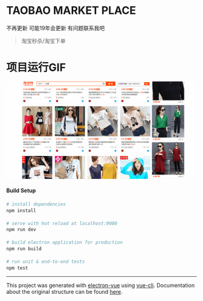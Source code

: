 # TAOBAO MARKET PLACE
不再更新 可能19年会更新
有问题联系我吧
> 淘宝秒杀/淘宝下单
# 项目运行GIF
![](https://github.com/nicholidev/Taobao/blob/master/goods.gif?raw=true)
#### Build Setup

``` bash
# install dependencies
npm install

# serve with hot reload at localhost:9080
npm run dev

# build electron application for production
npm run build

# run unit & end-to-end tests
npm test


```

---

This project was generated with [electron-vue](https://github.com/SimulatedGREG/electron-vue) using [vue-cli](https://github.com/vuejs/vue-cli). Documentation about the original structure can be found [here](https://simulatedgreg.gitbooks.io/electron-vue/content/index.html).

